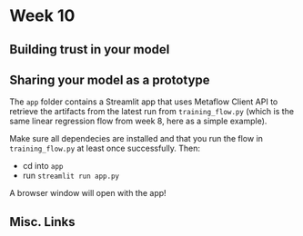 # Week 10

## Building trust in your model

## Sharing your model as a prototype

The `app` folder contains a Streamlit app that uses Metaflow Client API to retrieve the artifacts from the latest run from `training_flow.py` (which is the same linear regression flow from week 8, here as a simple example).

Make sure all dependecies are installed and that you run the flow in `training_flow.py` at least once successfully. Then:

* cd into `app`
* run `streamlit run app.py`

A browser window will open with the app!

## Misc. Links